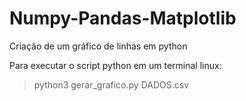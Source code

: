 # Numpy-Pandas-Matplotlib
Criação de um gráfico de linhas em python

Para executar o script python em um terminal linux:
> python3 gerar_grafico.py DADOS.csv
